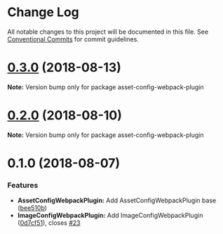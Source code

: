 # Change Log

All notable changes to this project will be documented in this file.
See [Conventional Commits](https://conventionalcommits.org) for commit guidelines.

<a name="0.3.0"></a>
# [0.3.0](https://github.com/namics/webpack-config-plugins/compare/v0.2.0...v0.3.0) (2018-08-13)




**Note:** Version bump only for package asset-config-webpack-plugin

<a name="0.2.0"></a>
# [0.2.0](https://github.com/namics/webpack-config-plugins/compare/v0.1.0...v0.2.0) (2018-08-10)




**Note:** Version bump only for package asset-config-webpack-plugin

<a name="0.1.0"></a>
# 0.1.0 (2018-08-07)


### Features

* **AssetConfigWebpackPlugin:** Add AssetConfigWebpackPlugin base ([bee510b](https://git.namics.com/namics-frontend/webpack-config-plugins/commits/bee510b))
* **ImageConfigWebpackPlugin:** Add ImageConfigWebpackPlugin ([0d7cf51](https://git.namics.com/namics-frontend/webpack-config-plugins/commits/0d7cf51)), closes [#23](https://git.namics.com/namics-frontend/webpack-config-plugins/issues/23)
